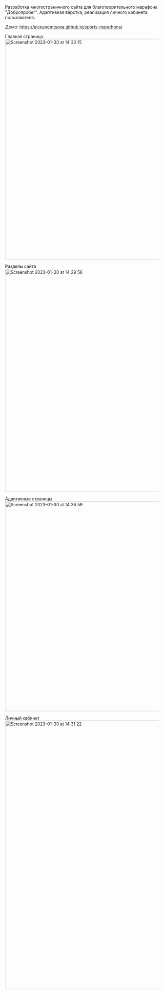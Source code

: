 Разработка многостраничного сайта для благотворительного марафона "Добропробег". Адаптивная вёрстка, реализация личного кабинета пользователя.

Демо: https://alenanemtsova.github.io/sports-marathons/


Главная страница
<img width="722" alt="Screenshot 2023-01-30 at 14 30 15" src="https://user-images.githubusercontent.com/91337360/215466312-50afc8f6-0237-4fe8-b59d-9c4523f7ecfc.png">


Разделы сайта
<img width="730" alt="Screenshot 2023-01-30 at 14 29 56" src="https://user-images.githubusercontent.com/91337360/215466716-9b2e49d8-8a9b-4660-8be4-10997fcac2c0.png">


Адаптивные страницы
<img width="687" alt="Screenshot 2023-01-30 at 14 36 59" src="https://user-images.githubusercontent.com/91337360/215466570-95b5e639-0e6b-4c59-b323-d4967fd1f37c.png">


Личный кабинет
<img width="879" alt="Screenshot 2023-01-30 at 14 31 22" src="https://user-images.githubusercontent.com/91337360/215467051-54f9458b-d669-4060-ab37-2647ad36e661.png">
